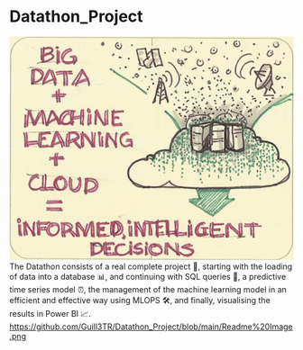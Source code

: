 # Datathon_Project
![Texto alternativo](https://github.com/Guill3TR/Datathon_Project/blob/main/Readme%20Image.png)
The Datathon consists of a real complete project 🚀, starting with the loading of data into a database 📊, and continuing with SQL queries 💾, a predictive time series model ⏰, the management of the machine learning model in an efficient and effective way using MLOPS 🛠️, and finally, visualising the results in Power BI 📈.
https://github.com/Guill3TR/Datathon_Project/blob/main/Readme%20Image.png
